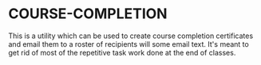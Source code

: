 # COURSE-COMPLETION

This is a utility which can be used to create course completion certificates and email them to a roster of recipients will some email text. It's meant to get rid of most of the repetitive task work done at the end of classes.

